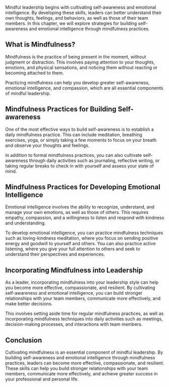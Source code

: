 
Mindful leadership begins with cultivating self-awareness and emotional intelligence. By developing these skills, leaders can better understand their own thoughts, feelings, and behaviors, as well as those of their team members. In this chapter, we will explore strategies for building self-awareness and emotional intelligence through mindfulness practices.

What is Mindfulness?
--------------------

Mindfulness is the practice of being present in the moment, without judgment or distraction. This involves paying attention to your thoughts, emotions, and physical sensations, and noticing them without reacting or becoming attached to them.

Practicing mindfulness can help you develop greater self-awareness, emotional intelligence, and compassion, which are all essential components of mindful leadership.

Mindfulness Practices for Building Self-awareness
-------------------------------------------------

One of the most effective ways to build self-awareness is to establish a daily mindfulness practice. This can include meditation, breathing exercises, yoga, or simply taking a few moments to focus on your breath and observe your thoughts and feelings.

In addition to formal mindfulness practices, you can also cultivate self-awareness through daily activities such as journaling, reflective writing, or taking regular breaks to check in with yourself and assess your state of mind.

Mindfulness Practices for Developing Emotional Intelligence
-----------------------------------------------------------

Emotional intelligence involves the ability to recognize, understand, and manage your own emotions, as well as those of others. This requires empathy, compassion, and a willingness to listen and respond with kindness and understanding.

To develop emotional intelligence, you can practice mindfulness techniques such as loving-kindness meditation, where you focus on sending positive energy and goodwill to yourself and others. You can also practice active listening, where you give your full attention to others and seek to understand their perspectives and experiences.

Incorporating Mindfulness into Leadership
-----------------------------------------

As a leader, incorporating mindfulness into your leadership style can help you become more effective, compassionate, and resilient. By cultivating self-awareness and emotional intelligence, you can build stronger relationships with your team members, communicate more effectively, and make better decisions.

This involves setting aside time for regular mindfulness practices, as well as incorporating mindfulness techniques into daily activities such as meetings, decision-making processes, and interactions with team members.

Conclusion
----------

Cultivating mindfulness is an essential component of mindful leadership. By building self-awareness and emotional intelligence through mindfulness practices, leaders can become more effective, compassionate, and resilient. These skills can help you build stronger relationships with your team members, communicate more effectively, and achieve greater success in your professional and personal life.

